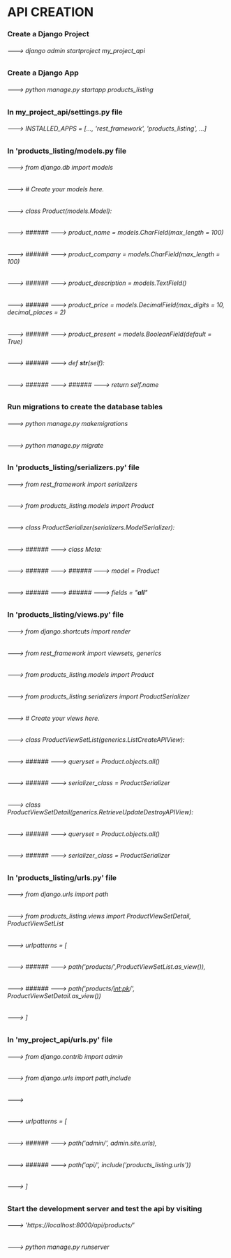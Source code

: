 
# API CREATION
### Create a Django Project
###### ---> django admin startproject my_project_api
### Create a Django App
###### ---> python manage.py startapp products_listing
### In my_project_api/settings.py file
###### ---> INSTALLED_APPS = [..., 'rest_framework', 'products_listing', ...]
### In 'products_listing/models.py file
###### ---> from django.db import models
###### ---> # Create your models here.
###### ---> class Product(models.Model):
###### --->     ###### ---> product_name = models.CharField(max_length = 100)
###### --->     ###### ---> product_company = models.CharField(max_length = 100)
###### --->     ###### ---> product_description = models.TextField()
###### --->     ###### ---> product_price = models.DecimalField(max_digits = 10, decimal_places = 2)
###### --->     ###### ---> product_present = models.BooleanField(default = True)
###### --->     ###### ---> def __str__(self):
###### --->     ###### --->     ###### ---> return self.name
### Run migrations to create the database tables
###### ---> python manage.py makemigrations
###### ---> python manage.py migrate
### In 'products_listing/serializers.py' file
###### ---> from rest_framework import serializers
###### ---> from products_listing.models import Product
###### ---> class ProductSerializer(serializers.ModelSerializer):
###### --->     ###### ---> class Meta:
###### --->     ###### --->     ###### ---> model = Product
###### --->     ###### --->     ###### ---> fields = "__all__"
### In 'products_listing/views.py' file
###### ---> from django.shortcuts import render
###### ---> from rest_framework import viewsets, generics
###### ---> from products_listing.models import Product
###### ---> from products_listing.serializers import ProductSerializer
###### ---> # Create your views here.
###### ---> class ProductViewSetList(generics.ListCreateAPIView):
###### --->     ###### ---> queryset = Product.objects.all()
###### --->     ###### ---> serializer_class = ProductSerializer
###### ---> class ProductViewSetDetail(generics.RetrieveUpdateDestroyAPIView):
###### --->     ###### ---> queryset = Product.objects.all()
###### --->     ###### ---> serializer_class = ProductSerializer
### In 'products_listing/urls.py' file
###### ---> from django.urls import path
###### ---> from products_listing.views import ProductViewSetDetail, ProductViewSetList

###### ---> urlpatterns = [
###### --->     ###### ---> path('products/',ProductViewSetList.as_view()),
###### --->     ###### ---> path('products/<int:pk>/', ProductViewSetDetail.as_view())
###### ---> ]
### In 'my_project_api/urls.py' file
###### ---> from django.contrib import admin
###### ---> from django.urls import path,include
###### ---> 
###### ---> urlpatterns = [
###### --->    ###### --->  path('admin/', admin.site.urls),
###### --->    ###### --->  path('api/', include('products_listing.urls'))
###### ---> ]
### Start the development server and test the api by visiting 
###### ---> 'https://localhost:8000/api/products/'
###### ---> python manage.py runserver
